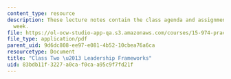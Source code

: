 ```yaml
---
content_type: resource
description: These lecture notes contain the class agenda and assignments for the
  week.
file: https://ol-ocw-studio-app-qa.s3.amazonaws.com/courses/15-974-practical-leadership-fall-2004/83bdb11f3227a0caf0caa95c9f7fd21f_class2.pdf
file_type: application/pdf
parent_uid: 9d6dc808-ee97-e081-4b52-10cbea76a6ca
resourcetype: Document
title: "Class Two \u2013 Leadership Frameworks"
uid: 83bdb11f-3227-a0ca-f0ca-a95c9f7fd21f
---
```

